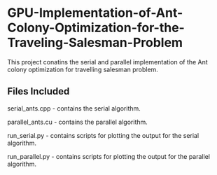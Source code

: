 # GPU-Implementation-of-Ant-Colony-Optimization-for-the-Traveling-Salesman-Problem
This project conatins the serial and parallel implementation of the Ant colony optimization for travelling salesman problem.
## Files Included
serial_ants.cpp - contains the serial algorithm.

parallel_ants.cu - contains the parallel algorithm.

run_serial.py - contains scripts for plotting the output for the serial algorithm.

run_parallel.py - contains scripts for plotting the output for the parallel algorithm.

